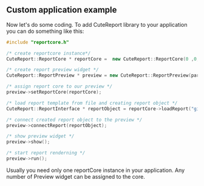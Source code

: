 Custom application example
-----

Now let's do some coding. To add CuteReport library to your application you can do something like this:
```cpp
#include "reportcore.h"

/* create reportcore instance*/
CuteReport::ReportCore * reportCore =  new CuteReport::ReportCore(0 ,0, false);

/* create report preview widget */
CuteReport::ReportPreview * preview = new CuteReport::ReportPreview(parentWidget);

/* assign report core to our preview */
preview->setReportCore(reportCore);

/* load report template from file and creating report object */
CuteReport::ReportInterface * reportObject = reportCore->loadReport("git:report.qtrp");

/* connect created report object to the preview */
preview->connectReport(reportObject);

/* show preview widget */
preview->show();

/* start report renderning */
preview->run();
```

Usually you need only one reportCore instance in your application. Any number of Preview widget can be assigned to the core.
